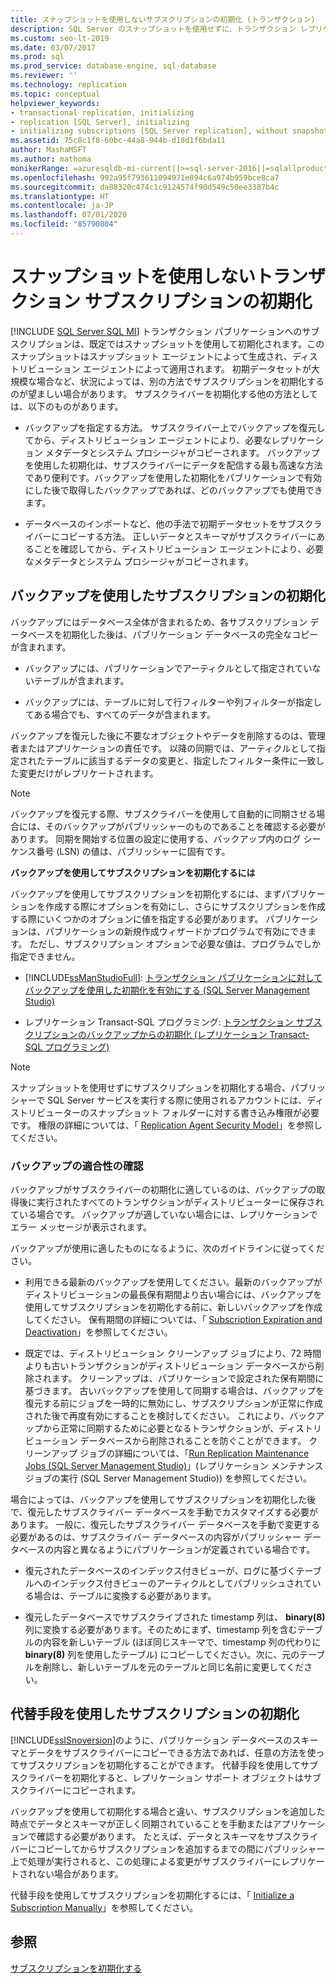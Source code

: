 ```yaml
---
title: スナップショットを使用しないサブスクリプションの初期化 (トランザクション)
description: SQL Server のスナップショットを使用せずに、トランザクション レプリケーションを初期化する方法について説明します。
ms.custom: seo-lt-2019
ms.date: 03/07/2017
ms.prod: sql
ms.prod_service: database-engine, sql-database
ms.reviewer: ''
ms.technology: replication
ms.topic: conceptual
helpviewer_keywords:
- transactional replication, initializing
- replication [SQL Server], initializing
- initializing subscriptions [SQL Server replication], without snapshots
ms.assetid: 75c8c1f8-60bc-44a8-944b-d18d1f6bda11
author: MashaMSFT
ms.author: mathoma
monikerRange: =azuresqldb-mi-current||>=sql-server-2016||=sqlallproducts-allversions
ms.openlocfilehash: 992a95f793611094971e894c6a974b959bce8ca7
ms.sourcegitcommit: da88320c474c1c9124574f90d549c50ee3387b4c
ms.translationtype: HT
ms.contentlocale: ja-JP
ms.lasthandoff: 07/01/2020
ms.locfileid: "85790804"
---
```

# <a name="initialize-a-transactional-subscription-without-a-snapshot"></a>スナップショットを使用しないトランザクション サブスクリプションの初期化
[!INCLUDE [SQL Server SQL MI](../../includes/applies-to-version/sql-asdbmi.md)]
  トランザクション パブリケーションへのサブスクリプションは、既定ではスナップショットを使用して初期化されます。このスナップショットはスナップショット エージェントによって生成され、ディストリビューション エージェントによって適用されます。 初期データセットが大規模な場合など、状況によっては、別の方法でサブスクリプションを初期化するのが望ましい場合があります。 サブスクライバーを初期化する他の方法としては、以下のものがあります。  
  
-   バックアップを指定する方法。 サブスクライバー上でバックアップを復元してから、ディストリビューション エージェントにより、必要なレプリケーション メタデータとシステム プロシージャがコピーされます。 バックアップを使用した初期化は、サブスクライバーにデータを配信する最も高速な方法であり便利です。バックアップを使用した初期化をパブリケーションで有効にした後で取得したバックアップであれば、どのバックアップでも使用できます。  
  
-   データベースのインポートなど、他の手法で初期データセットをサブスクライバーにコピーする方法。 正しいデータとスキーマがサブスクライバーにあることを確認してから、ディストリビューション エージェントにより、必要なメタデータとシステム プロシージャがコピーされます。  
  
## <a name="initializing-a-subscription-with-a-backup"></a>バックアップを使用したサブスクリプションの初期化  
 バックアップにはデータベース全体が含まれるため、各サブスクリプション データベースを初期化した後は、パブリケーション データベースの完全なコピーが含まれます。  
  
-   バックアップには、パブリケーションでアーティクルとして指定されていないテーブルが含まれます。  
  
-   バックアップには、テーブルに対して行フィルターや列フィルターが指定してある場合でも、すべてのデータが含まれます。  
  
 バックアップを復元した後に不要なオブジェクトやデータを削除するのは、管理者またはアプリケーションの責任です。 以降の同期では、アーティクルとして指定されたテーブルに該当するデータの変更と、指定したフィルター条件に一致した変更だけがレプリケートされます。  
  
> [!NOTE]  
>  バックアップを復元する際、サブスクライバーを使用して自動的に同期させる場合には、そのバックアップがパブリッシャーのものであることを確認する必要があります。 同期を開始する位置の設定に使用する、バックアップ内のログ シーケンス番号 (LSN) の値は、パブリッシャーに固有です。  
  
 **バックアップを使用してサブスクリプションを初期化するには**  
  
 バックアップを使用してサブスクリプションを初期化するには、まずパブリケーションを作成する際にオプションを有効にし、さらにサブスクリプションを作成する際にいくつかのオプションに値を指定する必要があります。 パブリケーションは、パブリケーションの新規作成ウィザードかプログラムで有効にできます。 ただし、サブスクリプション オプションで必要な値は、プログラムでしか指定できません。  
  
-   [!INCLUDE[ssManStudioFull](../../includes/ssmanstudiofull-md.md)]: [トランザクション パブリケーションに対してバックアップを使用した初期化を有効にする &#40;SQL Server Management Studio&#41;](../../relational-databases/replication/enable-initialization-with-backup-for-transactional-publications.md)  
  
-   レプリケーション Transact-SQL プログラミング: [トランザクション サブスクリプションのバックアップからの初期化 &#40;レプリケーション Transact-SQL プログラミング&#41;](../../relational-databases/replication/initialize-a-transactional-subscription-from-a-backup.md)  
  
> [!NOTE]  
>  スナップショットを使用せずにサブスクリプションを初期化する場合、パブリッシャーで SQL Server サービスを実行する際に使用されるアカウントには、ディストリビューターのスナップショット フォルダーに対する書き込み権限が必要です。 権限の詳細については、「 [Replication Agent Security Model](../../relational-databases/replication/security/replication-agent-security-model.md)」を参照してください。  
  
### <a name="ensuring-the-suitability-of-a-backup"></a>バックアップの適合性の確認  
 バックアップがサブスクライバーの初期化に適しているのは、バックアップの取得後に実行されたすべてのトランザクションがディストリビューターに保存されている場合です。 バックアップが適していない場合には、レプリケーションでエラー メッセージが表示されます。  
  
 バックアップが使用に適したものになるように、次のガイドラインに従ってください。  
  
-   利用できる最新のバックアップを使用してください。最新のバックアップがディストリビューションの最長保有期間より古い場合には、バックアップを使用してサブスクリプションを初期化する前に、新しいバックアップを作成してください。 保有期間の詳細については、「 [Subscription Expiration and Deactivation](../../relational-databases/replication/subscription-expiration-and-deactivation.md)」を参照してください。  
  
-   既定では、ディストリビューション クリーンアップ ジョブにより、72 時間よりも古いトランザクションがディストリビューション データベースから削除されます。 クリーンアップは、パブリケーションで設定された保有期間に基づきます。 古いバックアップを使用して同期する場合は、バックアップを復元する前にジョブを一時的に無効にし、サブスクリプションが正常に作成された後で再度有効にすることを検討してください。 これにより、バックアップから正常に同期するために必要となるトランザクションが、ディストリビューション データベースから削除されることを防ぐことができます。 クリーンアップ ジョブの詳細については、「[Run Replication Maintenance Jobs &#40;SQL Server Management Studio&#41;](../../relational-databases/replication/administration/run-replication-maintenance-jobs-sql-server-management-studio.md)」(レプリケーション メンテナンス ジョブの実行 &#40;SQL Server Management Studio&#41;) を参照してください。  
  
 場合によっては、バックアップを使用してサブスクリプションを初期化した後で、復元したサブスクライバー データベースを手動でカスタマイズする必要があります。 一般に、復元したサブスクライバー データベースを手動で変更する必要があるのは、サブスクライバー データベースの内容がパブリッシャー データベースの内容と異なるようにパブリケーションが定義されている場合です。  
  
-   復元されたデータベースのインデックス付きビューが、ログに基づくテーブルへのインデックス付きビューのアーティクルとしてパブリッシュされている場合は、テーブルに変換する必要があります。  
  
-   復元したデータベースでサブスクライブされた timestamp 列は、 **binary(8)** 列に変換する必要があります。そのためにまず、timestamp 列を含むテーブルの内容を新しいテーブル (ほぼ同じスキーマで、timestamp 列の代わりに **binary(8)** 列を使用したテーブル) にコピーしてください。次に、元のテーブルを削除し、新しいテーブルを元のテーブルと同じ名前に変更してください。  
  
## <a name="initializing-a-subscription-with-an-alternative-method"></a>代替手段を使用したサブスクリプションの初期化  
 [!INCLUDE[ssISnoversion](../../includes/ssisnoversion-md.md)]のように、パブリケーション データベースのスキーマとデータをサブスクライバーにコピーできる方法であれば、任意の方法を使ってサブスクリプションを初期化することができます。 代替手段を使用してサブスクライバーを初期化すると、レプリケーション サポート オブジェクトはサブスクライバーにコピーされます。  
  
 バックアップを使用して初期化する場合と違い、サブスクリプションを追加した時点でデータとスキーマが正しく同期されていることを手動またはアプリケーションで確認する必要があります。 たとえば、データとスキーマをサブスクライバーにコピーしてからサブスクリプションを追加するまでの間にパブリッシャー上で処理が実行されると、この処理による変更がサブスクライバーにレプリケートされない場合があります。  
  
 代替手段を使用してサブスクリプションを初期化するには、「 [Initialize a Subscription Manually](../../relational-databases/replication/initialize-a-subscription-manually.md)」を参照してください。  
  
## <a name="see-also"></a>参照  
 [サブスクリプションを初期化する](../../relational-databases/replication/initialize-a-subscription.md)  
  
  
